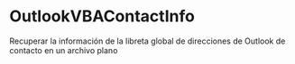 # OutlookVBAContactInfo
Recuperar la información de la libreta global de direcciones de Outlook de contacto en un archivo plano
